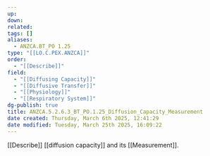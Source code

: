 ```yaml
---
up: 
down: 
related: 
tags: []
aliases:
  - ANZCA.BT_PO 1.25
type: "[[LO.C.PEX.ANZCA]]"
order:
  - "[[Describe]]"
field:
  - "[[Diffusing Capacity]]"
  - "[[Diffusive Transfer]]"
  - "[[Physiology]]"
  - "[[Respiratory System]]"
dg-publish: true
title: ANZCA.5.2.6.3_BT_PO.1.25_Diffusion_Capacity_Measurement
date created: Thursday, March 6th 2025, 12:41:29
date modified: Tuesday, March 25th 2025, 16:09:22
---
```


[[Describe]] [[diffusion capacity]] and its [[Measurement]].
